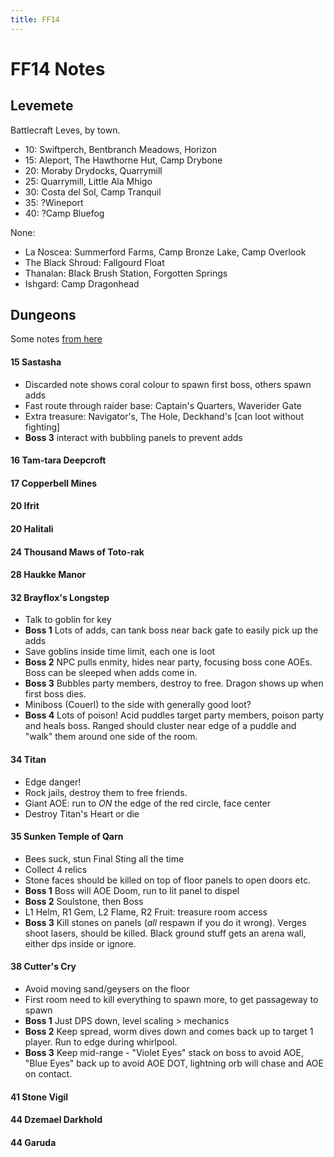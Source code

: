 ```yaml
---
title: FF14
---
```


# FF14 Notes

## Levemete

Battlecraft Leves, by town.

- 10: Swiftperch, Bentbranch Meadows, Horizon
- 15: Aleport, The Hawthorne Hut, Camp Drybone
- 20: Moraby Drydocks, Quarrymill
- 25: Quarrymill, Little Ala Mhigo
- 30: Costa del Sol, Camp Tranquil
- 35: ?Wineport
- 40: ?Camp Bluefog

None:
- La Noscea: Summerford Farms, Camp Bronze Lake, Camp Overlook
- The Black Shroud: Fallgourd Float
- Thanalan: Black Brush Station, Forgotten Springs
- Ishgard: Camp Dragonhead

## Dungeons

Some notes [from here](https://docs.google.com/spreadsheets/d/1MX0RjPS4gtT6YI5Szxlsin9hcaohnEQQC7zNdrDHBrQ/edit#gid=0)

#### 15 Sastasha

- Discarded note shows coral colour to spawn first boss, others spawn adds
- Fast route through raider base: Captain's Quarters, Waverider Gate
- Extra treasure: Navigator's, The Hole, Deckhand's [can loot without fighting]
- **Boss 3** interact with bubbling panels to prevent adds

#### 16 Tam-tara Deepcroft
#### 17 Copperbell Mines
#### 20 Ifrit
#### 20 Halitali
#### 24 Thousand Maws of Toto-rak
#### 28 Haukke Manor
#### 32 Brayflox's Longstep

- Talk to goblin for key
- **Boss 1** Lots of adds, can tank boss near back gate to easily pick up the adds
- Save goblins inside time limit, each one is loot
- **Boss 2** NPC pulls enmity, hides near party, focusing boss cone AOEs. Boss can be sleeped when adds come in.
- **Boss 3** Bubbles party members, destroy to free. Dragon shows up when first boss dies.
- Miniboss (Couerl) to the side with generally good loot?
- **Boss 4** Lots of poison! Acid puddles target party members, poison party and heals boss. Ranged should cluster near edge of a puddle and "walk" them around one side of the room.

#### 34 Titan

- Edge danger!
- Rock jails, destroy them to free friends.
- Giant AOE: run to _ON_ the edge of the red circle, face center
- Destroy Titan's Heart or die

#### 35 Sunken Temple of Qarn

- Bees suck, stun Final Sting all the time
- Collect 4 relics
- Stone faces should be killed on top of floor panels to open doors etc.
- **Boss 1** Boss will AOE Doom, run to lit panel to dispel
- **Boss 2** Soulstone, then Boss
- L1 Helm, R1 Gem, L2 Flame, R2 Fruit: treasure room access
- **Boss 3** Kill stones on panels (_all_ respawn if you do it wrong). Verges shoot lasers, should be killed. Black ground stuff gets an arena wall, either dps inside or ignore.

#### 38 Cutter's Cry

- Avoid moving sand/geysers on the floor
- First room need to kill everything to spawn more, to get passageway to spawn
- **Boss 1** Just DPS down, level scaling > mechanics
- **Boss 2** Keep spread, worm dives down and comes back up to target 1 player. Run to edge during whirlpool.
- **Boss 3** Keep mid-range - "Violet Eyes" stack on boss to avoid AOE, "Blue Eyes" back up to avoid AOE DOT, lightning orb will chase and AOE on contact.

#### 41 Stone Vigil
#### 44 Dzemael Darkhold
#### 44 Garuda
